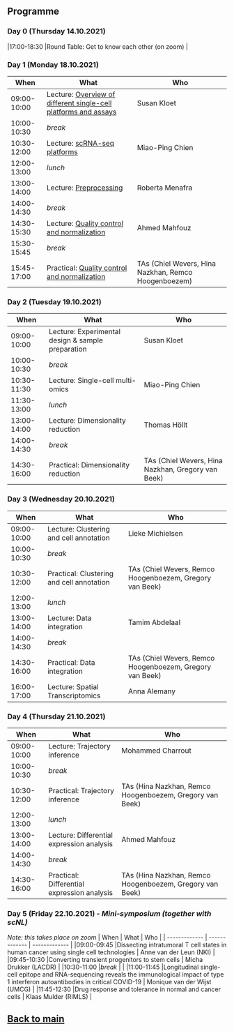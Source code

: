 ## Programme

### Day 0 (Thursday 14.10.2021)
|17:00-18:30 |Round Table: Get to know each other (on zoom) |

### Day 1 (Monday 18.10.2021)
| When | What | Who |
| ------------- | ------------- | ------------- |
|09:00-10:00 |Lecture: [Overview of different single-cell platforms and assays](Lectures/Day1_Overview_single_cell_sequencing_Kloet.pdf) | Susan Kloet |
|10:00-10:30 |_break_ |  |
|10:30-12:00 |Lecture: [scRNA-seq platforms](Lectures/Day2_scRNA-seq_platforms_Chien.pdf) | Miao-Ping Chien |
|12:00-13:00 |_lunch_ |  |
|13:00-14:00 |Lecture: [Preprocessing](Lectures/Day1_Preprocessing_Menafra.pdf) | Roberta Menafra |
|14:00-14:30 |_break_| |
|14:30-15:30 |Lecture: [Quality control and normalization](Lectures/Day1_QC_and_Normalization_Mahfouz.pdf) | Ahmed Mahfouz |
|15:30-15:45 |_break_ | |
|15:45-17:00 |Practical: [Quality control and normalization](session-qc-normalization/QC_Normalization.md) | TAs (Chiel Wevers, Hina Nazkhan, Remco Hoogenboezem) |

### Day 2 (Tuesday 19.10.2021)
| When | What | Who |
| ------------- | ------------- | ------------- |
|09:00-10:00 |Lecture: Experimental design & sample preparation | Susan Kloet |
|10:00-10:30 |_break_ |  |
|10:30-11:30 |Lecture: Single-cell multi-omics | Miao-Ping Chien |
|11:30-13:00 |_lunch_ |  |
|13:00-14:00 |Lecture: Dimensionality reduction | Thomas Höllt |
|14:00-14:30 |_break_ | |
|14:30-16:00 |Practical: Dimensionality reduction | TAs (Chiel Wevers, Hina Nazkhan, Gregory van Beek) |

### Day 3 (Wednesday 20.10.2021)
| When | What | Who |
| ------------- | ------------- | ------------- |
|09:00-10:00 |Lecture: Clustering and cell annotation | Lieke Michielsen |
|10:00-10:30 |_break_ |  |
|10:30-12:00 |Practical: Clustering and cell annotation | TAs (Chiel Wevers, Remco Hoogenboezem, Gregory van Beek) |
|12:00-13:00 |_lunch_ |  |
|13:00-14:00 |Lecture: Data integration | Tamim Abdelaal |
|14:00-14:30 |_break_ | |
|14:30-16:00 |Practical: Data integration | TAs (Chiel Wevers, Remco Hoogenboezem, Gregory van Beek) |
|16:00-17:00 |Lecture: Spatial Transcriptomics | Anna Alemany |

### Day 4 (Thursday 21.10.2021)
| When | What | Who |
| ------------- | ------------- | ------------- |
|09:00-10:00 |Lecture: Trajectory inference | Mohammed Charrout |
|10:00-10:30 |_break_ |  |
|10:30-12:00 |Practical: Trajectory inference | TAs (Hina Nazkhan, Remco Hoogenboezem, Gregory van Beek) |
|12:00-13:00 |_lunch_ |  |
|13:00-14:00 |Lecture: Differential expression analysis | Ahmed Mahfouz |
|14:00-14:30 |_break_ | |
|14:30-16:00 |Practical: Differential expression analysis | TAs (Hina Nazkhan, Remco Hoogenboezem, Gregory van Beek) |

### Day 5 (Friday 22.10.2021) - _Mini-symposium (together with scNL)_
_*Note: this takes place on zoom*_
| When | What | Who |
| ------------- | ------------- | ------------- |
|09:00-09:45 |Dissecting intratumoral T cell states in human cancer using single cell technologies | Anne van der Leun (NKI) |
|09:45-10:30 |Converting transient progenitors to stem cells | Micha Drukker (LACDR) |
|10:30-11:00 |_break_ | |
|11:00-11:45 |Longitudinal single-cell epitope and RNA-sequencing reveals the immunological impact of	type 1 interferon autoantibodies in critical COVID-19 | Monique van der Wijst (UMCG) |
|11:45-12:30 |Drug response and tolerance in normal and cancer cells | Klaas Mulder (RIMLS) |


## [Back to main](README.md)
